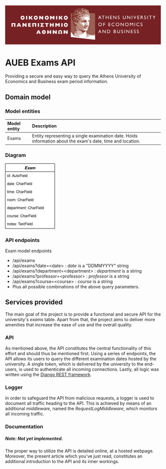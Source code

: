 ![Header image](docs/images/aueb_header.jpg)

# AUEB Exams API

Providing a secure and easy way to query the Athens University of Economics and Business exam period information.

## Domain model

### Model entities

| Model entity | Description |
| :----------- | :---------- |
| Exams | Entity representing a single examination date. Holds information about the exam's date, time and location. |

### Diagram

![Domain model diagram](docs/diagrams/domain_model.png)

### API endpoints

Exam model endpoints

* /api/exams
* /api/exams?date=\<date\> : *date* is a "DDMMYYYY" string
* /api/exams?department=\<department\> : *department* is a string
* /api/exams?professor=\<professor\> : *professor* is a string
* /api/exams?course=\<course\> : *course* is a string
* Plus all possible combinations of the above query parameters.

## Services provided

The main goal of the project is to provide a functional and secure API for the university's *exams* table. Apart from that, the project aims to deliver more amenities that increase the ease of use and the overall quality.

### API

As mentioned above, the API constitutes the central functionality of this effort and should thus be mentioned first. Using a series of endpoints, the API allows its users to query the different examination dates hosted by the university. A single *token*, which is delivered by the university to the end-users, is used to authenticate all incoming connections. Lastly, all logic was written using the [Django REST framework](https://www.django-rest-framework.org/).

### Logger

In order to safeguard the API from malicious requests, a logger is used to document all traffic heading to the API. This is achieved by means of an additional *middleware*, named the *RequestLogMiddleware*, which monitors all incoming traffic.

### Documentation

##### Note: Not yet implemented.

The proper way to utilize the API is detailed online, at a hosted webpage. Moreover, the present article which you've just read, constitutes an additional introduction to the API and its inner workings.
